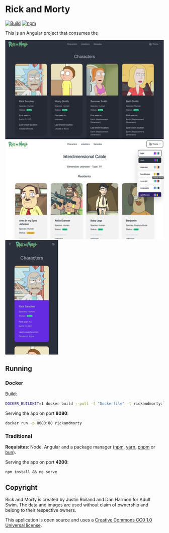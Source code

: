 # Rick and Morty

[![Build][docker-build-badge]][docker-build-link]
[![npm][license-icon]][license-link]

This is an Angular project that consumes the

<img src="./screenshots/desktop-dark.png" style="width:40em; height:auto"/>

<img src="./screenshots/theming.png" style="width:40em; height:auto"/>
<img src="./screenshots/mobile-dark.png" style="width:12em; height:auto"/>

## Running

### Docker

Build:

```zsh
DOCKER_BUILDKIT=1 docker build --pull -f "Dockerfile" -t rickandmorty:latest "."
```

Serving the app on port **8080**:

```zsh
docker run -p 8080:80 rickandmorty
```

### Traditional

**Requisites**: Node, Angular and a package manager ([npm][npm-link], [yarn][yarn-link], [pnpm][pnpm-link] or [bun][bun-link]).

Serving the app on port **4200**:

```shell
npm install && ng serve
```

## Copyright

Rick and Morty is created by Justin Roiland and Dan Harmon for Adult Swim. The data and images are used without claim of ownership and belong to their respective owners.

This application is open source and uses a [Creative Commons CC0 1.0 Universal license][license-link].

[docker-build-link]: https://github.com/vitormmatos/vitormmatos.github.io/actions/workflows/build.yml
[docker-build-badge]: https://github.com/vitormmatos/vitormmatos.github.io/actions/workflows/build.yml/badge.svg?branch=main
[license-icon]: https://flat.badgen.net/npm/license/cc-md
[license-link]: https://github.com/idleberg/Creative-Commons-Markdown/blob/main/4.0/zero.markdown
[api-link]: https://rickandmortyapi.com/
[npm-link]: https://www.npmjs.com/
[yarn-link]: https://yarnpkg.com/
[pnpm-link]: https://pnpm.io/
[bun-link]: https://bun.sh/
